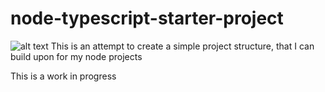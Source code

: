 # node-typescript-starter-project
![alt text](https://pixabay.com/photos/brick-wall-pattern-texture-white-2172682/)
This is an attempt to create a simple project structure, that I can build upon for my node projects

This is a work in progress
